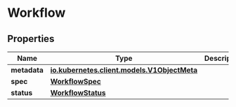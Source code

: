 

# Workflow

## Properties

Name | Type | Description | Notes
------------ | ------------- | ------------- | -------------
**metadata** | [**io.kubernetes.client.models.V1ObjectMeta**](io.kubernetes.client.models.V1ObjectMeta.md) |  |  [optional]
**spec** | [**WorkflowSpec**](WorkflowSpec.md) |  |  [optional]
**status** | [**WorkflowStatus**](WorkflowStatus.md) |  |  [optional]



